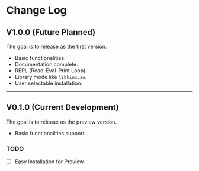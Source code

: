 # Change Log

## V1.0.0 (Future Planned)

The goal is to release as the first version.

*   Basic functionalities.
*   Documentation complete.
*   REPL (Read-Eval-Print Loop).
*   Library mode like `libkinx.so`.
*   User selectable installation.

---

## V0.1.0 (Current Development)

The goal is to release as the preview version.

*   Basic functionalities support.

### TODO

* [ ] Easy Installation for Preview.
